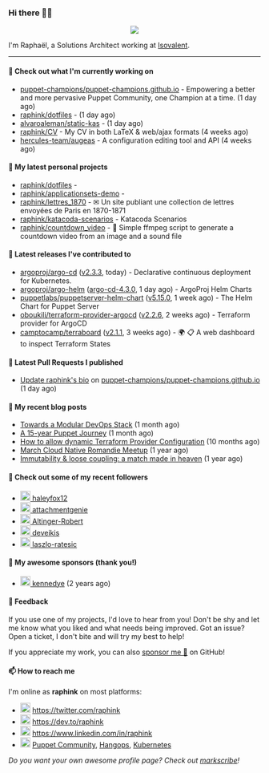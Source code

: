 ### Hi there 👋🏼


<p align="center">
  <a href="https://github.com/ryo-ma/github-profile-trophy"><img src="https://github-profile-trophy.vercel.app/?username=raphink&theme=darkhub&margin-w=15&margin-h=15&no-frame=true&column=5"/></a>
</p>


I'm Raphaël, a Solutions Architect working at [Isovalent](https://github.com/isovalent).

<hr />


#### 👷 Check out what I'm currently working on

- [puppet-champions/puppet-champions.github.io](https://github.com/puppet-champions/puppet-champions.github.io) - Empowering a better and more pervasive Puppet Community, one Champion at a time. (1 day ago)
- [raphink/dotfiles](https://github.com/raphink/dotfiles) -  (1 day ago)
- [alvaroaleman/static-kas](https://github.com/alvaroaleman/static-kas) -  (1 day ago)
- [raphink/CV](https://github.com/raphink/CV) - My CV in both LaTeX &amp; web/ajax formats (4 weeks ago)
- [hercules-team/augeas](https://github.com/hercules-team/augeas) - A configuration editing tool and API (4 weeks ago)

#### 🌱 My latest personal projects

- [raphink/dotfiles](https://github.com/raphink/dotfiles) - 
- [raphink/applicationsets-demo](https://github.com/raphink/applicationsets-demo) - 
- [raphink/lettres_1870](https://github.com/raphink/lettres_1870) - ✉ Un site publiant une collection de lettres envoyées de Paris en 1870-1871
- [raphink/katacoda-scenarios](https://github.com/raphink/katacoda-scenarios) - Katacoda Scenarios
- [raphink/countdown_video](https://github.com/raphink/countdown_video) - 🎥 Simple ffmpeg script to generate a countdown video from an image and a sound file

#### 🔭 Latest releases I've contributed to

- [argoproj/argo-cd](https://github.com/argoproj/argo-cd) ([v2.3.3](https://github.com/argoproj/argo-cd/releases/tag/v2.3.3), today) - Declarative continuous deployment for Kubernetes.
- [argoproj/argo-helm](https://github.com/argoproj/argo-helm) ([argo-cd-4.3.0](https://github.com/argoproj/argo-helm/releases/tag/argo-cd-4.3.0), 1 day ago) - ArgoProj Helm Charts
- [puppetlabs/puppetserver-helm-chart](https://github.com/puppetlabs/puppetserver-helm-chart) ([v5.15.0](https://github.com/puppetlabs/puppetserver-helm-chart/releases/tag/v5.15.0), 1 week ago) -  The Helm Chart for Puppet Server
- [oboukili/terraform-provider-argocd](https://github.com/oboukili/terraform-provider-argocd) ([v2.2.6](https://github.com/oboukili/terraform-provider-argocd/releases/tag/v2.2.6), 2 weeks ago) - Terraform provider for ArgoCD 
- [camptocamp/terraboard](https://github.com/camptocamp/terraboard) ([v2.1.1](https://github.com/camptocamp/terraboard/releases/tag/v2.1.1), 3 weeks ago) - :earth_africa: :clipboard:  A web dashboard to inspect Terraform States 

#### 🔨 Latest Pull Requests I published

- [Update raphink&#39;s bio](https://github.com/puppet-champions/puppet-champions.github.io/pull/32) on [puppet-champions/puppet-champions.github.io](https://github.com/puppet-champions/puppet-champions.github.io) (1 day ago)

#### 📜 My recent blog posts

- [Towards a Modular DevOps Stack](https://dev.to/camptocamp-ops/towards-a-modular-devops-stack-257c) (1 month ago)
- [A 15-year Puppet Journey](https://dev.to/raphink/a-15-year-puppet-journey-4o39) (1 month ago)
- [How to allow dynamic Terraform Provider Configuration](https://dev.to/camptocamp-ops/how-to-allow-dynamic-terraform-provider-configuration-20ik) (10 months ago)
- [March Cloud Native Romandie Meetup](https://dev.to/camptocamp-ops/march-cloud-native-romandie-meetup-o2f) (1 year ago)
- [Immutability &amp; loose coupling: a match made in heaven](https://dev.to/camptocamp-ops/immutability-loose-coupling-a-match-made-in-heaven-37kl) (1 year ago)

#### 👥 Check out some of my recent followers

- [<img src="https://avatars.githubusercontent.com/u/92455821?u=84759154eb20acdc1a467b3e2e62f96b5a872e34&amp;v=4" height="20"/> haleyfox12](https://github.com/haleyfox12)
- [<img src="https://avatars.githubusercontent.com/u/163633?v=4" height="20"/> attachmentgenie](https://github.com/attachmentgenie)
- [<img src="https://avatars.githubusercontent.com/u/98240928?v=4" height="20"/> Altinger-Robert](https://github.com/Altinger-Robert)
- [<img src="https://avatars.githubusercontent.com/u/89140750?v=4" height="20"/> deveikis](https://github.com/deveikis)
- [<img src="https://avatars.githubusercontent.com/u/88006245?u=fc974d18d3c51d19ad5a0e9731e30591d725142e&amp;v=4" height="20"/> laszlo-ratesic](https://github.com/laszlo-ratesic)


#### 💚 My awesome sponsors (thank you!)

- [<img src="https://avatars.githubusercontent.com/u/1110127?v=4" height="20"/> kennedye](https://github.com/kennedye) (2 years ago)


#### 💬 Feedback

If you use one of my projects, I'd love to hear from you!
Don't be shy and let me know what you liked and what needs being improved.
Got an issue? Open a ticket, I don't bite and will try my best to help!

If you appreciate my work, you can also [sponsor me 💚](https://github.com/sponsors/raphink) on GitHub!


#### 📫 How to reach me

I'm online as **raphink** on most platforms:

- <img src="https://raw.githubusercontent.com/FortAwesome/Font-Awesome/master/svgs/brands/twitter.svg" width="20" alt="Twitter" /> https://twitter.com/raphink
- <img src="https://raw.githubusercontent.com/FortAwesome/Font-Awesome/master/svgs/brands/dev.svg" width="20" alt="Blog" /> https://dev.to/raphink
- <img src="https://raw.githubusercontent.com/FortAwesome/Font-Awesome/master/svgs/brands/linkedin.svg" width="20" alt="LinkedIn" /> https://www.linkedin.com/in/raphink
- <img src="https://raw.githubusercontent.com/FortAwesome/Font-Awesome/master/svgs/brands/slack.svg" width="20" alt="Slack" /> [Puppet Community](https://slack.puppet.com/), [Hangops](https://signup.hangops.com/), [Kubernetes](https://slack.k8s.io/)

*Do you want your own awesome profile page? Check out [markscribe](https://github.com/muesli/markscribe)!*
